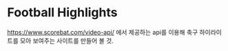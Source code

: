 # Football Highlights

https://www.scorebat.com/video-api/ 에서 제공하는 api를 이용해 축구 하이라이트를 모아 보여주는 사이트를 만들어 볼 것.
